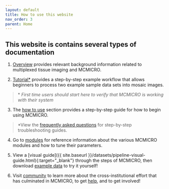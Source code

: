 ```yaml
---
layout: default
title: How to use this website
nav_order: 3
parent: Home
---
```


## This website is contains several types of documentation


1. [Overview](./overview/) provides relevant background information related to multiplexed tissue imaging and MCMICRO.  

2. [Tutorial*](/tutorial.html) provides a step-by-step example workflow that allows beginners to process two example sample data sets into mosaic images. 
 >\* *First time users should start here to verify that MCMICRO is working with their system*

3. The [how to use](./instructions/) section provides a step-by-step guide for how to begin using MCMICRO. 
>\*View the [frequently asked questions](./instructions/faq.html) for step-by-step troubleshooting guides.

4. Go to [modules](./modules/) for reference information about the various MCMICRO modules and how to tune their parameters.

5. View a [visual guide]({{ site.baseurl }}/datasets/pipeline-visual-guide.html){:target="_blank"} through the steps of MCMICRO, then download [example data](./datasets/datasets.html) to try it yourself!

6. Visit [community](./community/) to learn more about the cross-institutional effort that has culminated in MCMICRO, to get [help](./community/help.html), and to get involved!